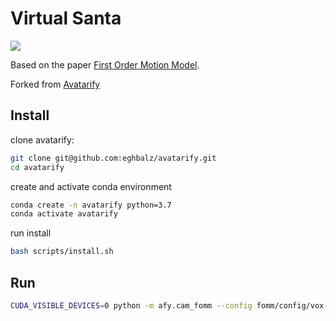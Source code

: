 # Virtual Santa
![](virtual_santa.gif)

Based on the paper [First Order Motion Model](https://github.com/AliaksandrSiarohin/first-order-model).

Forked from [Avatarify](https://github.com/alievk/avatarify)

## Install
clone avatarify:
```bash
git clone git@github.com:eghbalz/avatarify.git
cd avatarify
```

create and activate conda environment
```bash
conda create -n avatarify python=3.7
conda activate avatarify
```

run install
```bash
bash scripts/install.sh
```


## Run
```bash
CUDA_VISIBLE_DEVICES=0 python -m afy.cam_fomm --config fomm/config/vox-adv-256.yaml --checkpoint vox-adv-cpk.pth.tar --virt-cam 1 --relative --adapt_scale --avatars ./avatars/santa
```

